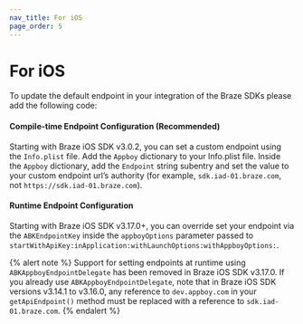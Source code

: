 ```yaml
---
nav_title: For iOS
page_order: 5
---
```


# For iOS

To update the default endpoint in your integration of the Braze SDKs please add the following code:

#### Compile-time Endpoint Configuration (Recommended)

Starting with Braze iOS SDK v3.0.2, you can set a custom endpoint using the `Info.plist` file. Add the `Appboy` dictionary to your Info.plist file. Inside the `Appboy` dictionary, add the `Endpoint` string subentry and set the value to your custom endpoint url’s authority (for example, `sdk.iad-01.braze.com`, not `https://sdk.iad-01.braze.com`).

#### Runtime Endpoint Configuration

Starting with Braze iOS SDK v3.17.0+, you can override set your endpoint via the `ABKEndpointKey` inside the `appboyOptions` parameter passed to `startWithApiKey:inApplication:withLaunchOptions:withAppboyOptions:`.

{% alert note %}
Support for setting endpoints at runtime using `ABKAppboyEndpointDelegate` has been removed in Braze iOS SDK v3.17.0. If you already use `ABKAppboyEndpointDelegate`, note that in Braze iOS SDK versions v3.14.1 to v3.16.0, any reference to `dev.appboy.com` in your `getApiEndpoint()` method must be replaced with a reference to `sdk.iad-01.braze.com`.
{% endalert %}
